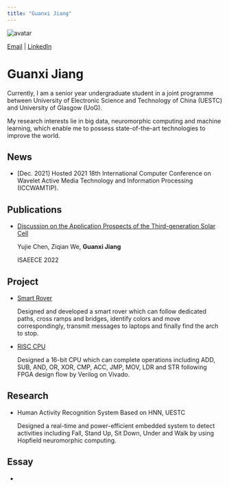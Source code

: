 ```yaml
---
title: "Guanxi Jiang"
---
```


![avatar](https://raw.github.com/guanxijiang/guanxijiang.github.io/main/gxj.jpg)

[Email](mailto:2429648J@student.gla.ac.uk) \| [LinkedIn](https://www.linkedin.com/in/GuanxiJiang/)

# Guanxi Jiang

Currently, I am a senior year undergraduate student in a joint programme between University of Electronic Science and Technology of China (UESTC) and University of Glasgow (UoG). 

My research interests lie in big data, neuromorphic computing and machine learning, which enable me to possess state-of-the-art technologies to improve the world.

## News
- [Dec. 2021] Hosted 2021 18th International Computer Conference on Wavelet Active Media Technology and Information Processing (ICCWAMTIP).

## Publications

- [Discussion on the Application Prospects of the Third-generation Solar Cell](url)

  Yujie Chen, Ziqian We, **Guanxi Jiang**

  ISAEECE 2022

## Project
  
- [Smart Rover]() 

  Designed and developed a smart rover which can follow dedicated paths, cross ramps and bridges, identify colors and move correspondingly, transmit messages to laptops and finally find the arch to stop.
  
- [RISC CPU]() 

  Designed a 16-bit CPU which can complete operations including ADD, SUB, AND, OR, XOR, CMP, ACC, JMP, MOV, LDR and STR following FPGA design flow by Verilog on Vivado.


## Research

- Human Activity Recognition System Based on HNN, UESTC

  Designed a real-time and power-efficient embedded system to detect activities including Fall, Stand Up, Sit Down, Under and Walk by using Hopfield neuromorphic computing.
  

## Essay

- []()
